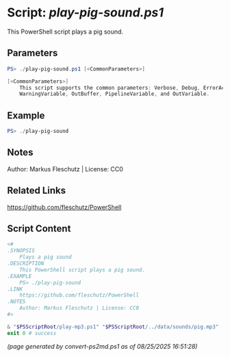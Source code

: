 Script: *play-pig-sound.ps1*
========================

This PowerShell script plays a pig sound.

Parameters
----------
```powershell
PS> ./play-pig-sound.ps1 [<CommonParameters>]

[<CommonParameters>]
    This script supports the common parameters: Verbose, Debug, ErrorAction, ErrorVariable, WarningAction, 
    WarningVariable, OutBuffer, PipelineVariable, and OutVariable.
```

Example
-------
```powershell
PS> ./play-pig-sound

```

Notes
-----
Author: Markus Fleschutz | License: CC0

Related Links
-------------
https://github.com/fleschutz/PowerShell

Script Content
--------------
```powershell
<#
.SYNOPSIS
	Plays a pig sound
.DESCRIPTION
	This PowerShell script plays a pig sound.
.EXAMPLE
	PS> ./play-pig-sound
.LINK
	https://github.com/fleschutz/PowerShell
.NOTES
	Author: Markus Fleschutz | License: CC0
#>

& "$PSScriptRoot/play-mp3.ps1" "$PSScriptRoot/../data/sounds/pig.mp3"
exit 0 # success
```

*(page generated by convert-ps2md.ps1 as of 08/25/2025 16:51:28)*

